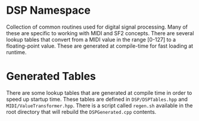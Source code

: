#  DSP Namespace

Collection of common routines used for digital signal processing. Many of these are specific to working with MIDI and 
SF2 concepts. There are several lookup tables that convert from a MIDI value in the range [0-127] to a floating-point 
value. These are generated at compile-time for fast loading at runtime.

# Generated Tables

There are some lookup tables that are generated at compile time in order to speed up startup time. These tables are 
defined in `DSP/DSPTables.hpp` and `MIDI/ValueTransformer.hpp`. There is a script called `regen.sh` available in the
root directory that will rebuild the `DSPGenerated.cpp` contents.

